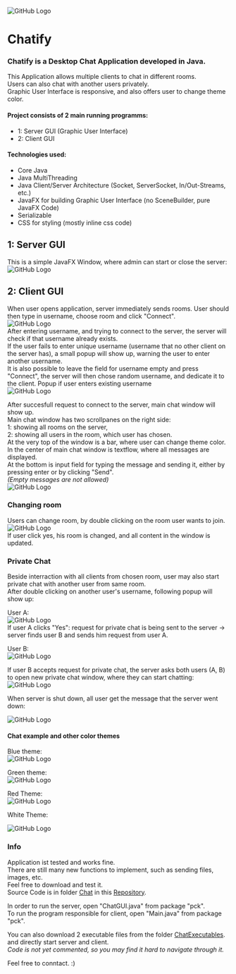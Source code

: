 ![GitHub Logo](/ChatImages/logo.png)
# Chatify
### Chatify is a Desktop Chat Application developed in Java.
This Application allows multiple clients to chat in different rooms.  
Users can also chat with another users privately.  
Graphic User Interface is responsive, and also offers user to change theme color. 

#### Project consists of 2 main running programms:
* 1: Server GUI (Graphic User Interface)
* 2: Client GUI

#### Technologies used:
* Core Java
* Java MultiThreading
* Java Client/Server Architecture (Socket, ServerSocket, In/Out-Streams, etc.)
* JavaFX for building Graphic User Interface (no SceneBuilder, pure JavaFX Code)
* Serializable
* CSS for styling (mostly inline css code)

## 1: Server GUI
This is a simple JavaFX Window, where admin can start or close the server:  
![GitHub Logo](/ChatImages/1.png)  

## 2: Client GUI
When user opens application, server immediately sends rooms. User should then type in username, choose room and click "Connect".  
![GitHub Logo](/ChatImages/2.png)  
After entering username, and trying to connect to the server, the server will check if that username already exists.  
If the user fails to enter unique username (username that no other client on the server has), a small popup will show up, warning the user to enter another username.  
It is also possible to leave the field for username empty and press "Connect", the server will then chose random username, and dedicate it to the client. 
Popup if user enters existing username  
![GitHub Logo](/ChatImages/2a.png)  
  
After succesfull request to connect to the server, main chat window will show up.    
Main chat window has two scrollpanes on the right side:  
1: showing all rooms on the server,  
2: showing all users in the room, which user has chosen.  
At the very top of the window is a bar, where user can change theme color.  
In the center of main chat window is textflow, where all messages are displayed.  
At the bottom is input field for typing the message and sending it, either by pressing enter or by clicking "Send".   
_(Empty messages are not allowed)_  
![GitHub Logo](/ChatImages/3.png)  
  
### Changing room  
Users can change room, by double clicking on the room user wants to join.  
![GitHub Logo](/ChatImages/4.png)  
If user click yes, his room is changed, and all content in the window is updated.  
  
### Private Chat
Beside interraction with all clients from chosen room, user may also start private chat with another user from same room.   
After double clicking on another user's username, following popup will show up:  
  
User A:  
![GitHub Logo](/ChatImages/5.png)  
If user A clicks "Yes": request for private chat is being sent to the server -> server finds user B and sends him request from user A.  
  
User B:  
![GitHub Logo](/ChatImages/5b.png)  
  
    
If user B accepts request for private chat, the server asks both users (A, B) to open new private chat window, where they can start chatting:  
![GitHub Logo](/ChatImages/6.png)  
  
When server is shut down, all user get the message that the server went down:  
  
![GitHub Logo](/ChatImages/7.png)   

  
#### Chat example and other color themes  
Blue theme:  
![GitHub Logo](/ChatImages/blue.png)   
  
Green theme:  
![GitHub Logo](/ChatImages/green.png)  
  
Red Theme:  
![GitHub Logo](/ChatImages/red.png)  
  
White Theme:  
  
![GitHub Logo](/ChatImages/white.png)  

### Info  
Application ist tested and works fine.  
There are still many new functions to implement, such as sending files, images, etc.  
Feel free to download and test it.  
Source Code is in folder [Chat](https://github.com/jurumliyah/ChatApp/tree/master/Chat/) in this [Repository](https://github.com/jurumliyah/ChatApp/).  

In order to run the server, open "ChatGUI.java" from package "pck".  
To run the program responsible for client, open "Main.java" from package "pck".  
  
You can also download 2 executable files from the folder [ChatExecutables](https://github.com/jurumliyah/ChatApp/tree/master/ChatExecutables/).    
and directly start server and client.  
_Code is not yet commented, so you may find it hard to navigate through it._  

Feel free to conntact.  :)


